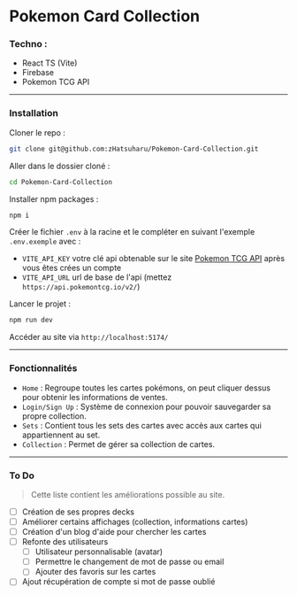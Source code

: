 # Pokemon Card Collection

### Techno :
- React TS (Vite)
- Firebase
- Pokemon TCG API

---
### Installation
Cloner le repo :
```sh
git clone git@github.com:zHatsuharu/Pokemon-Card-Collection.git
```

Aller dans le dossier cloné :
```sh
cd Pokemon-Card-Collection
```

Installer npm packages :
```sh
npm i
```

Créer le fichier `.env` à la racine et le compléter en suivant l'exemple `.env.exemple` avec :
- `VITE_API_KEY` votre clé api obtenable sur le site [Pokemon TCG API](https://dev.pokemontcg.io/) après vous êtes crées un compte
- `VITE_API_URL` url de base de l'api (mettez `https://api.pokemontcg.io/v2/`)

Lancer le projet :
```sh
npm run dev
```

Accéder au site via `http://localhost:5174/`

---
### Fonctionnalités
- `Home` : Regroupe toutes les cartes pokémons, on peut cliquer dessus pour obtenir les informations de ventes.
- `Login/Sign Up` : Système de connexion pour pouvoir sauvegarder sa propre collection.
- `Sets` : Contient tous les sets des cartes avec accès aux cartes qui appartiennent au set.
- `Collection` : Permet de gérer sa collection de cartes.

---
### To Do
> Cette liste contient les améliorations possible au site.

- [ ] Création de ses propres decks
- [ ] Améliorer certains affichages (collection, informations cartes)
- [ ] Création d'un blog d'aide pour chercher les cartes
- [ ] Refonte des utilisateurs
  - [ ] Utilisateur personnalisable (avatar)
  - [ ] Permettre le changement de mot de passe ou email
  - [ ] Ajouter des favoris sur les cartes
- [ ] Ajout récupération de compte si mot de passe oublié